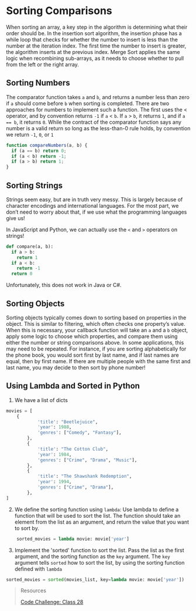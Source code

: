 # Sorting Comparisons

When sorting an array, a key step in the algorithm is determining what their order should be. In the insertion sort algorithm, the insertion phase has a while loop that checks for whether the number to insert is less than the number at the iteration index. The first time the number to insert is greater, the algorithm inserts at the previous index. Merge Sort applies the same logic when recombining sub-arrays, as it needs to choose whether to pull from the left or the right array.

## Sorting Numbers

The comparator function takes `a` and `b`, and returns a number less than zero if `a` should come before `b` when sorting is completed. There are two approaches for numbers to implement such a function. The first uses the < operator, and by convention returns `-1` if `a` < `b`. If `a` > `b`, it returns `1`, and if `a == b`, it returns `0`. While the contract of the comparator function says any number is a valid return so long as the less-than-0 rule holds, by convention we return `-1`, `0`, or `1`

```javascript
function compareNumbers(a, b) {
  if (a == b) return 0;
  if (a < b) return -1;
  if (a > b) return 1;
}

```

## Sorting Strings

Strings seem easy, but are in truth very messy. This is largely because of character encodings and international languages. For the most part, we don’t need to worry about that, if we use what the programming languages give us!

In JavaScript and Python, we can actually use the `<` and `>` operators on strings!

```python
def compare(a, b):
  if a > b:
    return 1
  if a < b:
    return -1
  return 0
```

Unfortunately, this does not work in Java or C#.


## Sorting Objects

Sorting objects typically comes down to sorting based on properties in the object. This is similar to filtering, which often checks one property’s value. When this is necessary, your callback function will take an `a` and a `b` object, apply some logic to choose which properties, and compare them using either the number or string comparisons above. In some applications, this may need to be repeated. For instance, if you are sorting alphabetically for the phone book, you would sort first by last name, and if last names are equal, then by first name. If there are multiple people with the same first and last name, you may decide to then sort by phone number!


## Using Lambda and Sorted in Python

1. We have a list of dicts
```python
movies = [
    {
            'title': "Beetlejuice",
            'year': 1988,
            'genres': ["Comedy", "Fantasy"],
        },
        {
            'title': "The Cotton Club",
            'year': 1984,
            'genres': ["Crime", "Drama", "Music"],
        },
        {
            'title': "The Shawshank Redemption",
            'year': 1994,
            'genres': ["Crime", "Drama"],
        },
]
```

2. We define the sorting function using `lambda`: Use lambda to define a function that will be used to sort the list. The function should take an element from the list as an argument, and return the value that you want to sort by.

```python
    sorted_movies = lambda movie: movie['year']

```

3. Implement the 'sorted' function to sort the list. Pass the list as the first argument, and the sorting function as the `key` argument. The `key` argument tells `sorted` how to sort the list, by using the sorting function defined with `lambda`

```python
sorted_movies = sorted(movies_list, key=lambda movie: movie['year'])

```

>Resources
>
>[Code Challenge: Class 28](https://canvas.instructure.com/courses/6301520/assignments/35899978)
